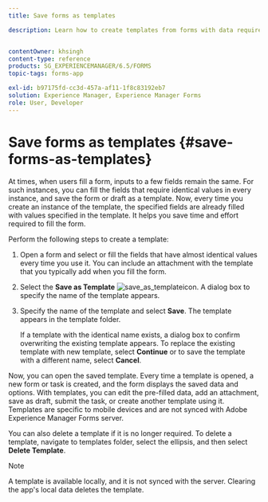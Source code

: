 ```yaml
---
title: Save forms as templates

description: Learn how to create templates from forms with data required repeatedly.


contentOwner: khsingh
content-type: reference
products: SG_EXPERIENCEMANAGER/6.5/FORMS
topic-tags: forms-app

exl-id: b97175fd-cc3d-457a-af11-1f8c83192eb7
solution: Experience Manager, Experience Manager Forms
role: User, Developer
---
```

# Save forms as templates {#save-forms-as-templates}

At times, when users fill a form, inputs to a few fields remain the same. For such instances, you can fill the fields that require identical values in every instance, and save the form or draft as a template. Now, every time you create an instance of the template, the specified fields are already filled with values specified in the template. It helps you save time and effort required to fill the form.

Perform the following steps to create a template:

1. Open a form and select or fill the fields that have almost identical values every time you use it. You can include an attachment with the template that you typically add when you fill the form.
1. Select the **Save as Template** ![save_as_template](assets/save_as_template.png)icon. A dialog box to specify the name of the template appears.
1. Specify the name of the template and select **Save**. The template appears in the template folder.

   If a template with the identical name exists, a dialog box to confirm overwriting the existing template appears. To replace the existing template with new template, select **Continue** or to save the template with a different name, select **Cancel**.

Now, you can open the saved template. Every time a template is opened, a new form or task is created, and the form displays the saved data and options. With templates, you can edit the pre-filled data, add an attachment, save as draft, submit the task, or create another template using it. Templates are specific to mobile devices and are not synced with Adobe Experience Manager Forms server.

You can also delete a template if it is no longer required. To delete a template, navigate to templates folder, select the ellipsis, and then select **Delete Template**.

>[!NOTE]
>
>A template is available locally, and it is not synced with the server. Clearing the app's local data deletes the template.
